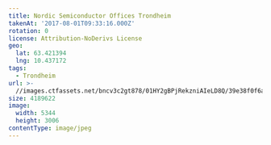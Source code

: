 ```yaml
---
title: Nordic Semiconductor Offices Trondheim
takenAt: '2017-08-01T09:33:16.000Z'
rotation: 0
license: Attribution-NoDerivs License
geo:
  lat: 63.421394
  lng: 10.437172
tags:
  - Trondheim
url: >-
  //images.ctfassets.net/bncv3c2gt878/01HY2gBPjRekzniAIeLD8Q/39e38f0f6a4dd9b89245e5f66456e776/nordic-semiconductor-offices-trondheim_36271035391_o
size: 4189622
image:
  width: 5344
  height: 3006
contentType: image/jpeg
---
```


